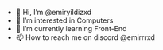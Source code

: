 - 👋 Hi, I’m @emiryildizxd
- 👀 I’m interested in Computers
- 🌱 I’m currently learning Front-End
- 📫 How to reach me on discord @emirrrxd
